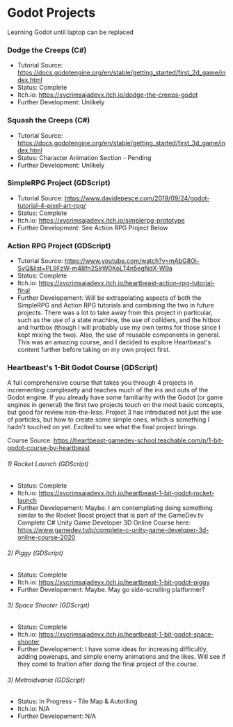 # Godot Projects
 Learning Godot until laptop can be replaced

### Dodge the Creeps (C#)
- Tutorial Source: https://docs.godotengine.org/en/stable/getting_started/first_2d_game/index.html
- Status: Complete
- Itch.io: https://xvcrimsajadevx.itch.io/dodge-the-creeps-godot
- Further Development: Unlikely

### Squash the Creeps (C#)
- Tutorial Source: https://docs.godotengine.org/en/stable/getting_started/first_3d_game/index.html
- Status: Character Animation Section - Pending
- Further Development: Unlikely

### SimpleRPG Project (GDScript)
- Tutorial Source: https://www.davidepesce.com/2019/09/24/godot-tutorial-4-pixel-art-rpg/
- Status: Complete
- Itch.io: https://xvcrimsajadevx.itch.io/simplerpg-prototype
- Further Development: See Action RPG Project Below

### Action RPG Project (GDScript)
- Tutorial Source: https://www.youtube.com/watch?v=mAbG8Oi-SvQ&list=PL9FzW-m48fn2SlrW0KoLT4n5egNdX-W9a
- Status: Complete
- Itch.io: https://xvcrimsajadevx.itch.io/heartbeast-action-rpg-tutorial-final
- Further Developement: Will be extrapolating aspects of both the SimpleRPG and Action RPG tutorials and combining the two in future projects. There was a lot to take away from this project in particular, such as the use of a state machine, the use of colliders, and the hitbox and hurtbox (though I will probably use my own terms for those since I kept mixing the two). Also, the use of reusable components in general. This was an amazing course, and I decided to explore Heartbeast's content further before taking on my own project first.

### Heartbeast's 1-Bit Godot Course (GDScript)
A full comprehensive course that takes you through 4 projects in incrementing complexety and teaches much of the ins and outs of the Godot engine. If you already have some familiarity with the Godot (or game engines in general) the first two projects touch on the most basic concepts, but good for review non-the-less. Project 3 has introduced not just the use of particles, but how to create some simple ones, which is something I hadn't touched on yet. Excited to see what the final project brings.

Course Source: https://heartbeast-gamedev-school.teachable.com/p/1-bit-godot-course-by-heartbeast

###### 1) Rocket Launch (GDScript)
   - Status: Complete
   - Itch.io: https://xvcrimsajadevx.itch.io/heartbeast-1-bit-godot-rocket-launch
   - Further Developement: Maybe. I am contemplating doing something similar to the Rocket Boost project that is part of the GameDev.tv Complete C# Unity Game Developer 3D Online Course here: https://www.gamedev.tv/p/complete-c-unity-game-developer-3d-online-course-2020
   
###### 2) Piggy (GDScript)
   - Status: Complete
   - Itch.io: https://xvcrimsajadevx.itch.io/heartbeast-1-bit-godot-piggy
   - Further Developement: Maybe. May go side-scrolling platformer?
   
###### 3) Space Shooter (GDScript)
   - Status: Complete
   - Itch.io: https://xvcrimsajadevx.itch.io/heartbeast-1-bit-godot-space-shooter
   - Further Developement: I have some ideas for increasing difficultly, adding powerups, and simple enemy animations and the likes. Will see if they come to fruition after doing the final project of the course.

###### 3) Metroidvania (GDScript)
   - Status: In Progress - Tile Map & Autotiling
   - Itch.io: N/A
   - Further Developement: N/A
